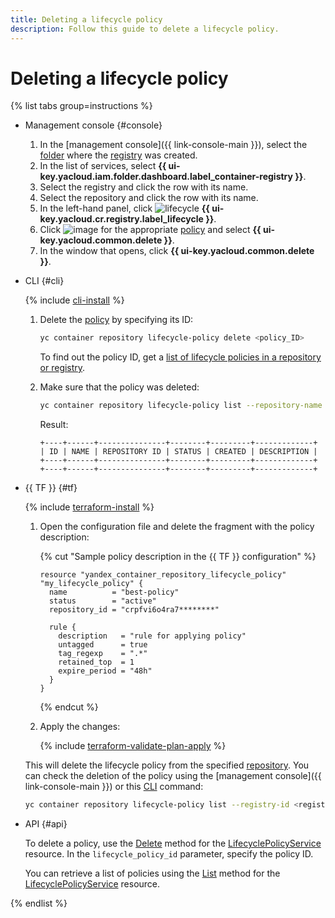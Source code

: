 ```yaml
---
title: Deleting a lifecycle policy
description: Follow this guide to delete a lifecycle policy.
---
```


# Deleting a lifecycle policy

{% list tabs group=instructions %}

- Management console {#console}

   1. In the [management console]({{ link-console-main }}), select the [folder](../../../resource-manager/concepts/resources-hierarchy.md#folder) where the [registry](../../concepts/registry.md) was created.
   1. In the list of services, select **{{ ui-key.yacloud.iam.folder.dashboard.label_container-registry }}**.
   1. Select the registry and click the row with its name.
   1. Select the repository and click the row with its name.
   1. In the left-hand panel, click ![lifecycle](../../../_assets/console-icons/arrows-rotate-right.svg) **{{ ui-key.yacloud.cr.registry.label_lifecycle }}**.
   1. Click ![image](../../../_assets/console-icons/ellipsis.svg) for the appropriate [policy](../../concepts/lifecycle-policy.md) and select **{{ ui-key.yacloud.common.delete }}**.
   1. In the window that opens, click **{{ ui-key.yacloud.common.delete }}**.

- CLI {#cli}

   {% include [cli-install](../../../_includes/cli-install.md) %}

   1. Delete the [policy](../../concepts/lifecycle-policy.md) by specifying its ID:

      ```bash
      yc container repository lifecycle-policy delete <policy_ID>
      ```

      To find out the policy ID, get a [list of lifecycle policies in a repository or registry](lifecycle-policy-list.md#lifecycle-policy-list).
   1. Make sure that the policy was deleted:

      ```bash
      yc container repository lifecycle-policy list --repository-name crp2hlbs67tj********/ubuntu
      ```

      Result:

      ```text
      +----+------+---------------+--------+---------+-------------+
      | ID | NAME | REPOSITORY ID | STATUS | CREATED | DESCRIPTION |
      +----+------+---------------+--------+---------+-------------+
      +----+------+---------------+--------+---------+-------------+
      ```

- {{ TF }} {#tf}

   {% include [terraform-install](../../../_includes/terraform-install.md) %}

   1. Open the configuration file and delete the fragment with the policy description:

      {% cut "Sample policy description in the {{ TF }} configuration" %}

      ```hcl
      resource "yandex_container_repository_lifecycle_policy" "my_lifecycle_policy" {
        name          = "best-policy"
        status        = "active"
        repository_id = "crpfvi6o4ra7********"

        rule {
          description   = "rule for applying policy"
          untagged      = true
          tag_regexp    = ".*"
          retained_top  = 1
          expire_period = "48h"
        }
      }
      ```

      {% endcut %}

   1. Apply the changes:

      {% include [terraform-validate-plan-apply](../../../_tutorials/_tutorials_includes/terraform-validate-plan-apply.md) %}

   This will delete the lifecycle policy from the specified [repository](../../concepts/repository.md). You can check the deletion of the policy using the [management console]({{ link-console-main }}) or this [CLI](../../../cli/) command:

   ```bash
   yc container repository lifecycle-policy list --registry-id <registry_ID>
   ```

- API {#api}

   To delete a policy, use the [Delete](../../api-ref/grpc/lifecycle_policy_service.md#Delete) method for the [LifecyclePolicyService](../../api-ref/grpc/lifecycle_policy_service.md) resource. In the `lifecycle_policy_id` parameter, specify the policy ID.

   You can retrieve a list of policies using the [List](../../api-ref/grpc/lifecycle_policy_service.md#List) method for the [LifecyclePolicyService](../../api-ref/grpc/lifecycle_policy_service.md) resource.

{% endlist %}